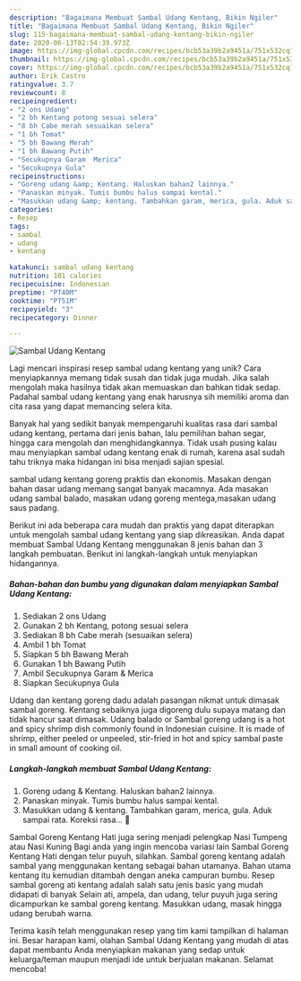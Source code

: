 ```yaml
---
description: "Bagaimana Membuat Sambal Udang Kentang, Bikin Ngiler"
title: "Bagaimana Membuat Sambal Udang Kentang, Bikin Ngiler"
slug: 115-bagaimana-membuat-sambal-udang-kentang-bikin-ngiler
date: 2020-06-13T02:54:39.973Z
image: https://img-global.cpcdn.com/recipes/bcb53a39b2a9451a/751x532cq70/sambal-udang-kentang-foto-resep-utama.jpg
thumbnail: https://img-global.cpcdn.com/recipes/bcb53a39b2a9451a/751x532cq70/sambal-udang-kentang-foto-resep-utama.jpg
cover: https://img-global.cpcdn.com/recipes/bcb53a39b2a9451a/751x532cq70/sambal-udang-kentang-foto-resep-utama.jpg
author: Erik Castro
ratingvalue: 3.7
reviewcount: 8
recipeingredient:
- "2 ons Udang"
- "2 bh Kentang potong sesuai selera"
- "8 bh Cabe merah sesuaikan selera"
- "1 bh Tomat"
- "5 bh Bawang Merah"
- "1 bh Bawang Putih"
- "Secukupnya Garam  Merica"
- "Secukupnya Gula"
recipeinstructions:
- "Goreng udang &amp; Kentang. Haluskan bahan2 lainnya."
- "Panaskan minyak. Tumis bumbu halus sampai kental."
- "Masukkan udang &amp; kentang. Tambahkan garam, merica, gula. Aduk sampai rata. Koreksi rasa... 🥰"
categories:
- Resep
tags:
- sambal
- udang
- kentang

katakunci: sambal udang kentang 
nutrition: 101 calories
recipecuisine: Indonesian
preptime: "PT40M"
cooktime: "PT51M"
recipeyield: "3"
recipecategory: Dinner

---
```



![Sambal Udang Kentang](https://img-global.cpcdn.com/recipes/bcb53a39b2a9451a/751x532cq70/sambal-udang-kentang-foto-resep-utama.jpg)

Lagi mencari inspirasi resep sambal udang kentang yang unik? Cara menyiapkannya memang tidak susah dan tidak juga mudah. Jika salah mengolah maka hasilnya tidak akan memuaskan dan bahkan tidak sedap. Padahal sambal udang kentang yang enak harusnya sih memiliki aroma dan cita rasa yang dapat memancing selera kita.

Banyak hal yang sedikit banyak mempengaruhi kualitas rasa dari sambal udang kentang, pertama dari jenis bahan, lalu pemilihan bahan segar, hingga cara mengolah dan menghidangkannya. Tidak usah pusing kalau mau menyiapkan sambal udang kentang enak di rumah, karena asal sudah tahu triknya maka hidangan ini bisa menjadi sajian spesial.

sambal udang kentang goreng praktis dan ekonomis. Masakan dengan bahan dasar udang memang sangat banyak macamnya. Ada masakan udang sambal balado, masakan udang goreng mentega,masakan udang saus padang.


Berikut ini ada beberapa cara mudah dan praktis yang dapat diterapkan untuk mengolah sambal udang kentang yang siap dikreasikan. Anda dapat membuat Sambal Udang Kentang menggunakan 8 jenis bahan dan 3 langkah pembuatan. Berikut ini langkah-langkah untuk menyiapkan hidangannya.

<!--inarticleads1-->

##### Bahan-bahan dan bumbu yang digunakan dalam menyiapkan Sambal Udang Kentang:

1. Sediakan 2 ons Udang
1. Gunakan 2 bh Kentang, potong sesuai selera
1. Sediakan 8 bh Cabe merah (sesuaikan selera)
1. Ambil 1 bh Tomat
1. Siapkan 5 bh Bawang Merah
1. Gunakan 1 bh Bawang Putih
1. Ambil Secukupnya Garam &amp; Merica
1. Siapkan Secukupnya Gula


Udang dan kentang goreng dadu adalah pasangan nikmat untuk dimasak sambal goreng. Kentang sebaiknya juga digoreng dulu supaya matang dan tidak hancur saat dimasak. Udang balado or Sambal goreng udang is a hot and spicy shrimp dish commonly found in Indonesian cuisine. It is made of shrimp, either peeled or unpeeled, stir-fried in hot and spicy sambal paste in small amount of cooking oil. 

<!--inarticleads2-->

##### Langkah-langkah membuat Sambal Udang Kentang:

1. Goreng udang &amp; Kentang. Haluskan bahan2 lainnya.
1. Panaskan minyak. Tumis bumbu halus sampai kental.
1. Masukkan udang &amp; kentang. Tambahkan garam, merica, gula. Aduk sampai rata. Koreksi rasa... 🥰


Sambal Goreng Kentang Hati juga sering menjadi pelengkap Nasi Tumpeng atau Nasi Kuning Bagi anda yang ingin mencoba variasi lain Sambal Goreng Kentang Hati dengan telur puyuh, silahkan. Sambal goreng kentang adalah sambal yang menggunakan kentang sebagai bahan utamanya. Bahan utama kentang itu kemudian ditambah dengan aneka campuran bumbu. Resep sambal goreng ati kentang adalah salah satu jenis basic yang mudah didapati di banyak Selain ati, ampela, dan udang, telur puyuh juga sering dicampurkan ke sambal goreng kentang. Masukkan udang, masak hingga udang berubah warna. 

Terima kasih telah menggunakan resep yang tim kami tampilkan di halaman ini. Besar harapan kami, olahan Sambal Udang Kentang yang mudah di atas dapat membantu Anda menyiapkan makanan yang sedap untuk keluarga/teman maupun menjadi ide untuk berjualan makanan. Selamat mencoba!
